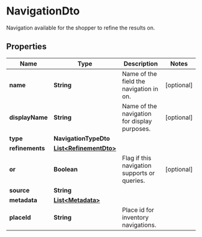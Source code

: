 

# NavigationDto

Navigation available for the shopper to refine the results on.

## Properties

| Name | Type | Description | Notes |
|------------ | ------------- | ------------- | -------------|
|**name** | **String** | Name of the field the navigation in on. |  [optional] |
|**displayName** | **String** | Name of the navigation for display purposes. |  [optional] |
|**type** | **NavigationTypeDto** |  |  |
|**refinements** | [**List&lt;RefinementDto&gt;**](RefinementDto.md) |  |  |
|**or** | **Boolean** | Flag if this navigation supports or queries. |  [optional] |
|**source** | **String** |  |  |
|**metadata** | [**List&lt;Metadata&gt;**](Metadata.md) |  |  |
|**placeId** | **String** | Place id for inventory navigations. |  |




